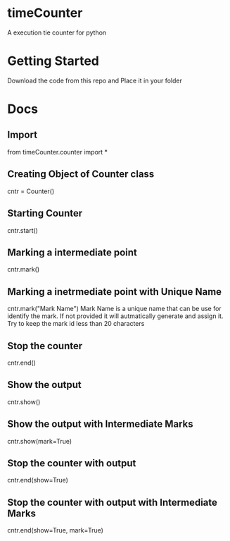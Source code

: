 # timeCounter
A execution tie counter for python

# Getting Started
Download the code from this repo and Place it in your folder

# Docs
## Import 
from timeCounter.counter import *

## Creating Object of Counter class
cntr = Counter()

## Starting Counter
cntr.start()

## Marking a intermediate point 
cntr.mark()

## Marking a inetrmediate point with Unique Name
cntr.mark("Mark Name")
Mark Name is a unique name that can be use for identify the mark. If not provided it will autmatically generate and assign it. Try to keep the mark id less than 20 characters

## Stop the counter
cntr.end()

## Show the output
cntr.show()

## Show the output with Intermediate Marks
cntr.show(mark=True)

## Stop the counter with output
cntr.end(show=True)

## Stop the counter with output with Intermediate Marks
cntr.end(show=True, mark=True)
